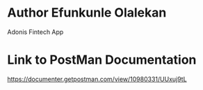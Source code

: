 # Author Efunkunle Olalekan
  Adonis Fintech App
# Link to PostMan Documentation
https://documenter.getpostman.com/view/10980331/UUxuj9tL

